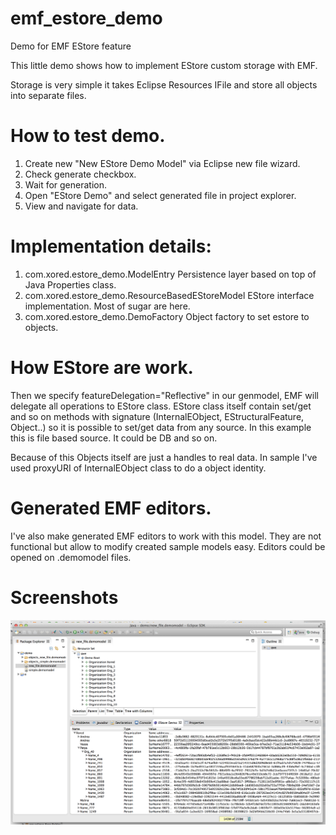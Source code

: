 emf_estore_demo
===============

Demo for EMF EStore feature

This little demo shows how to implement EStore custom storage with EMF.

Storage is very simple it takes Eclipse Resources IFile and store all objects into separate files.

# How to test demo.
1. Create new "New EStore Demo Model" via Eclipse new file wizard.
2. Check generate checkbox.
3. Wait for generation.
4. Open "EStore Demo" and select generated file in project explorer.
5. View and navigate for data.

# Implementation details:
1. com.xored.estore_demo.ModelEntry
Persistence layer based on top of Java Properties class.
2. com.xored.estore_demo.ResourceBasedEStoreModel
EStore interface implementation. Most of sugar are here.
3. com.xored.estore_demo.DemoFactory
Object factory to set estore to objects.

# How EStore are work.
Then we specify featureDelegation="Reflective" in our genmodel, EMF will delegate all operations to EStore class. EStore class itself contain set/get and so on methods with signature (InternalEObject, EStructuralFeature, Object..) so it is possible to set/get data from any source. In this example this is file based source. It could be DB and so on.

Because of this Objects itself are just a handles to real data.
In sample I've used proxyURI of InternalEObject class to do a object identity.

# Generated EMF editors.
I've also make generated EMF editors to work with this model. They are not functional but allow to modify created sample models easy. Editors could be opened on .demomodel files.

# Screenshots
![Demo](/docs/working.png "Working")



